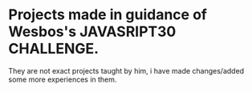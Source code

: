# Projects made in guidance of Wesbos's JAVASRIPT30 CHALLENGE.
They are not exact projects taught by him, i have made changes/added some more experiences in them.
